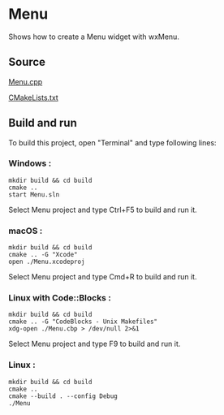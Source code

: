 # Menu

Shows how to create a Menu widget with wxMenu.

## Source

[Menu.cpp](Menu.cpp)

[CMakeLists.txt](CMakeLists.txt)

## Build and run

To build this project, open "Terminal" and type following lines:

### Windows :

``` shell
mkdir build && cd build
cmake .. 
start Menu.sln
```

Select Menu project and type Ctrl+F5 to build and run it.

### macOS :

``` shell
mkdir build && cd build
cmake .. -G "Xcode"
open ./Menu.xcodeproj
```

Select Menu project and type Cmd+R to build and run it.

### Linux with Code::Blocks :

``` shell
mkdir build && cd build
cmake .. -G "CodeBlocks - Unix Makefiles"
xdg-open ./Menu.cbp > /dev/null 2>&1
```

Select Menu project and type F9 to build and run it.

### Linux :

``` shell
mkdir build && cd build
cmake .. 
cmake --build . --config Debug
./Menu
```
